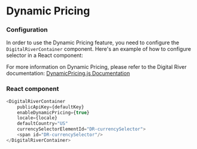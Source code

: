 # Dynamic Pricing

### Configuration

In order to use the Dynamic Pricing feature, you need to configure the `DigitalRiverContainer` component. Here's an example of how to configure selector in a React component:

For more information on Dynamic Pricing, please refer to the Digital River documentation:
[DynamicPricing.js Documentation](https://docs.digitalriver.com/digital-river-api/general-resources/dynamicpricing.js-reference)


### React component
```javascript
<DigitalRiverContainer 
    publicApiKey={defaultKey}
    enableDynamicPricing={true}
    locale={locale}
    defaultCountry="US"
    currencySelectorElementId="DR-currencySelector">
    <span id="DR-currencySelector"/>
</DigitalRiverContainer>
```